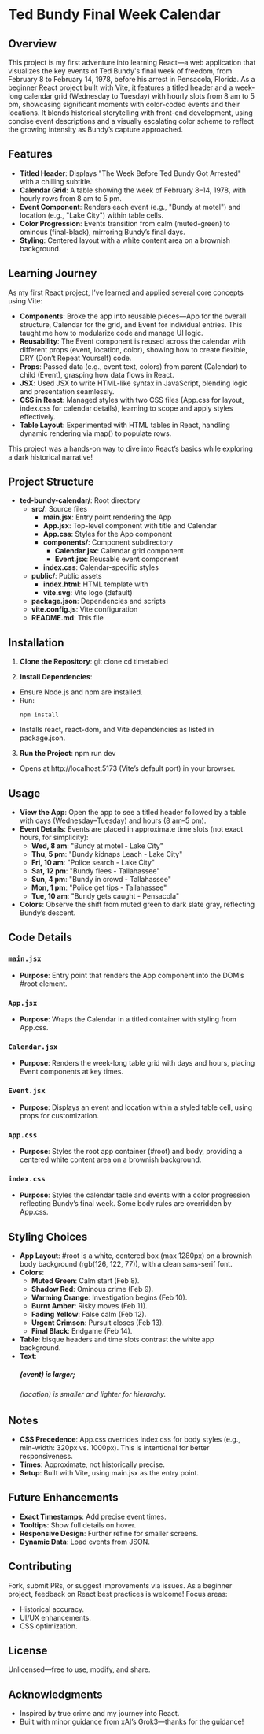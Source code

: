 # Ted Bundy Final Week Calendar

## Overview
This project is my first adventure into learning React—a web application that visualizes the key events of Ted Bundy's final week of freedom, from February 8 to February 14, 1978, before his arrest in Pensacola, Florida. As a beginner React project built with Vite, it features a titled header and a week-long calendar grid (Wednesday to Tuesday) with hourly slots from 8 am to 5 pm, showcasing significant moments with color-coded events and their locations. It blends historical storytelling with front-end development, using concise event descriptions and a visually escalating color scheme to reflect the growing intensity as Bundy’s capture approached.

## Features
- **Titled Header**: Displays "The Week Before Ted Bundy Got Arrested" with a chilling subtitle.
- **Calendar Grid**: A table showing the week of February 8–14, 1978, with hourly rows from 8 am to 5 pm.
- **Event Component**: Renders each event (e.g., "Bundy at motel") and location (e.g., "Lake City") within table cells.
- **Color Progression**: Events transition from calm (muted-green) to ominous (final-black), mirroring Bundy’s final days.
- **Styling**: Centered layout with a white content area on a brownish background.

## Learning Journey
As my first React project, I’ve learned and applied several core concepts using Vite:
- **Components**: Broke the app into reusable pieces—App for the overall structure, Calendar for the grid, and Event for individual entries. This taught me how to modularize code and manage UI logic.
- **Reusability**: The Event component is reused across the calendar with different props (event, location, color), showing how to create flexible, DRY (Don’t Repeat Yourself) code.
- **Props**: Passed data (e.g., event text, colors) from parent (Calendar) to child (Event), grasping how data flows in React.
- **JSX**: Used JSX to write HTML-like syntax in JavaScript, blending logic and presentation seamlessly.
- **CSS in React**: Managed styles with two CSS files (App.css for layout, index.css for calendar details), learning to scope and apply styles effectively.
- **Table Layout**: Experimented with HTML tables in React, handling dynamic rendering via map() to populate rows.

This project was a hands-on way to dive into React’s basics while exploring a dark historical narrative!

## Project Structure
- **ted-bundy-calendar/**: Root directory
  - **src/**: Source files
    - **main.jsx**: Entry point rendering the App
    - **App.jsx**: Top-level component with title and Calendar
    - **App.css**: Styles for the App component
    - **components/**: Component subdirectory
      - **Calendar.jsx**: Calendar grid component
      - **Event.jsx**: Reusable event component
    - **index.css**: Calendar-specific styles
  - **public/**: Public assets
    - **index.html**: HTML template with <div id="root"></div>
    - **vite.svg**: Vite logo (default)
  - **package.json**: Dependencies and scripts
  - **vite.config.js**: Vite configuration
  - **README.md**: This file

## Installation
1. **Clone the Repository**:
   git clone 
   cd timetabled

2. **Install Dependencies**:
- Ensure Node.js and npm are installed.
- Run:
  ```
  npm install
  ```
- Installs react, react-dom, and Vite dependencies as listed in package.json.

3. **Run the Project**:
npm run dev

- Opens at http://localhost:5173 (Vite’s default port) in your browser.

## Usage
- **View the App**: Open the app to see a titled header followed by a table with days (Wednesday–Tuesday) and hours (8 am–5 pm).
- **Event Details**: Events are placed in approximate time slots (not exact hours, for simplicity):
  - **Wed, 8 am**: "Bundy at motel - Lake City"
  - **Thu, 5 pm**: "Bundy kidnaps Leach - Lake City"
  - **Fri, 10 am**: "Police search - Lake City"
  - **Sat, 12 pm**: "Bundy flees - Tallahassee"
  - **Sun, 4 pm**: "Bundy in crowd - Tallahassee"
  - **Mon, 1 pm**: "Police get tips - Tallahassee"
  - **Tue, 10 am**: "Bundy gets caught - Pensacola"
- **Colors**: Observe the shift from muted green to dark slate gray, reflecting Bundy’s descent.

## Code Details

### `main.jsx`
- **Purpose**: Entry point that renders the App component into the DOM’s #root element.

### `App.jsx`
- **Purpose**: Wraps the Calendar in a titled container with styling from App.css.

### `Calendar.jsx`
- **Purpose**: Renders the week-long table grid with days and hours, placing Event components at key times.

### `Event.jsx`
- **Purpose**: Displays an event and location within a styled table cell, using props for customization.

### `App.css`
- **Purpose**: Styles the root app container (#root) and body, providing a centered white content area on a brownish background.

### `index.css`
- **Purpose**: Styles the calendar table and events with a color progression reflecting Bundy’s final week. Some body rules are overridden by App.css.

## Styling Choices
- **App Layout**: #root is a white, centered box (max 1280px) on a brownish body background (rgb(126, 122, 77)), with a clean sans-serif font.
- **Colors**: 
  - **Muted Green**: Calm start (Feb 8).
  - **Shadow Red**: Ominous crime (Feb 9).
  - **Warming Orange**: Investigation begins (Feb 10).
  - **Burnt Amber**: Risky moves (Feb 11).
  - **Fading Yellow**: False calm (Feb 12).
  - **Urgent Crimson**: Pursuit closes (Feb 13).
  - **Final Black**: Endgame (Feb 14).
- **Table**: bisque headers and time slots contrast the white app background.
- **Text**: <h5> (event) is larger; <h6> (location) is smaller and lighter for hierarchy.

## Notes
- **CSS Precedence**: App.css overrides index.css for body styles (e.g., min-width: 320px vs. 1000px). This is intentional for better responsiveness.
- **Times**: Approximate, not historically precise.
- **Setup**: Built with Vite, using main.jsx as the entry point.

## Future Enhancements
- **Exact Timestamps**: Add precise event times.
- **Tooltips**: Show full details on hover.
- **Responsive Design**: Further refine for smaller screens.
- **Dynamic Data**: Load events from JSON.

## Contributing
Fork, submit PRs, or suggest improvements via issues. As a beginner project, feedback on React best practices is welcome! Focus areas:
- Historical accuracy.
- UI/UX enhancements.
- CSS optimization.

## License
Unlicensed—free to use, modify, and share.

## Acknowledgments
- Inspired by true crime and my journey into React.
- Built with minor guidance from xAI’s Grok3—thanks for the guidance!









